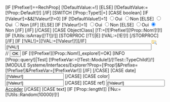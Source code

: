 [IF [!Prefixe!]==RechProp]
    [!DefaultValue:=!]
[ELSE]
    [!DefaultValue:=[!Prop::Default!]!]
[/IF]
[SWITCH [!Prop::Type!]|=]
	[CASE boolean]
		[IF [!Valeur!]=&&[!Valeur!]!=0]
			[IF [!DefaultValue!]=1]
				<input type="radio" name="[!Prefixe!][!Prop::Nom!]" value="1" class="[IF [!DisplayReload!]=True] ChangeOnReload[/IF]" CHECKED>Oui
				<input type="radio" name="[!Prefixe!][!Prop::Nom!]" value="0" class="[IF [!DisplayReload!]=True] ChangeOnReload[/IF]">Non
			[ELSE]
				<input type="radio" name="[!Prefixe!][!Prop::Nom!]" value="1" class="[IF [!DisplayReload!]=True] ChangeOnReload[/IF]">Oui
				<input type="radio" name="[!Prefixe!][!Prop::Nom!]" value="0" class="[IF [!DisplayReload!]=True] ChangeOnReload[/IF]" CHECKED>Non
			[/IF]
		[ELSE]
			[IF [!Valeur!]=1]
				<input type="radio" name="[!Prefixe!][!Prop::Nom!]" value="1" class="[IF [!DisplayReload!]=True] ChangeOnReload[/IF]" CHECKED>Oui
				<input type="radio" class="[IF [!DisplayReload!]=True] ChangeOnReload[/IF]" name="[!Prefixe!][!Prop::Nom!]" value="0">Non
			[ELSE]
				<input type="radio" class="[IF [!DisplayReload!]=True] ChangeOnReload[/IF]" name="[!Prefixe!][!Prop::Nom!]" value="1">Oui
				<input type="radio" class="[IF [!DisplayReload!]=True] ChangeOnReload[/IF]" name="[!Prefixe!][!Prop::Nom!]" value="0" CHECKED>Non
			[/IF]
		[/IF]
	[/CASE]
	[CASE ObjectClass] 
		[!T:=[![!Prefixe!][!Prop::Nom!]!]!]
		[IF [!Utils::isArray([!T!])!]]
			[STORPROC [!T!]|E]
				[!VAL:=[!E!]!]
			[/STORPROC]
		[/IF]
		[IF [!VAL!]=][!VAL:=[!Valeur!]!][/IF]
<a href="" style="display:block;float:right;margin-right:5%;padding-top:5px;" class="makePopup" rel="/Systeme/Interfaces/Explorer/Popup.htm?Prop=[!Prop::Nom!]&Obj=[!ObjectTT!]&Module=[!Module::Actuel::Nom!]&Prefixe=[!Prop::query!]&InputId=[!Prefixe!][!Prop::Nom!]::/[!Query!]::false"><img src="/Skins/AdminV2/Img/folder_explore.png"/></a>
		<input type="text" class="Champ" name="[!Prefixe!][!Prop::Nom!]" id="[!Prefixe!][!Prop::Nom!]" value="[!VAL!]" style="width:90%;">
//		<input type="submit" name="[!Prefixe!][!Prop::Nom!]_explore" value="OK" class="ExplorerBouton" />
		[IF [![!Prefixe!][!Prop::Nom!]_explore!]=OK]
			[INFO [!Prop::query!]|Test]
			[!PrefixeVar:=[!Test::Module!]/[!Test::TypeChild!]/!]
			[MODULE Systeme/Interfaces/Explorer?Prop=[!Prop!]&Prefixe=[!Prefixe!]&PrefixeVar=[!PrefixeVar!]]
		[/IF]
	[/CASE]
	[CASE date]
		<input type="text" id="[!Prefixe!][!Prop::Nom!]" class="ncalendar" name="[!Prefixe!][!Prop::Nom!]" value="[!Valeur!]" />
	[/CASE]
	[CASE color]
		<input type="text" id="[!Prefixe!][!Prop::Nom!]" name="[!Prefixe!][!Prop::Nom!]" value="[!Valeur!]" class="colorP"/>
	[/CASE]
	[CASE ref]
		<input type="text" name="[!Prefixe!][!Prop::Nom!]" value="[!Valeur!]" /><br />
		<a href="/[!Prop::queryRef!]/[!Valeur!]">Accéder</a>
	[/CASE]
	[CASE text]
		[IF [!Prop::length!]]
			[!Nu:=[!Utils::Random(10000)!]!]
			<script type="text/javascript">
			
				function limiteur[!Nu!](){
					var maximum = [!Prop::length!];
					var champ = $('field[!Prefixe!][!Prop::Nom!]');
					var indic = $('field[!Prefixe!][!Prop::Nom!]ind');
				
					if (champ.value.length > maximum){
						champ.value = champ.value.substring(0, maximum);
					}else {
						indic.value = maximum - champ.value.length;
					}
				}
			</script>
			<textarea ROWS="15" class="Champ" style="width:491px;" onKeyDown="limiteur[!Nu!]();" onKeyUp="limiteur[!Nu!]();"  name="[!Prefixe!][!Prop::Nom!]" id="field[!Prefixe!][!Prop::Nom!]">[**Valeur**]</textarea>
			<input readonly type=text name="indicateur" id="field[!Prefixe!][!Prop::Nom!]ind" class="Decompte" value="[!Prop::length!]"> caract&egrave;res restants
		[ELSE]
			<textarea ROWS="15" class="Champ" style="width:491px;" name="[!Prefixe!][!Prop::Nom!]" id="field[!Prefixe!][!Prop::Nom!]">[!Valeur!]</textarea>
		[/IF]
	[/CASE]
	[CASE bbcode]
		<textarea ROWS="20" class="Champ EditorBBCode" style="width:491px;" name="[!Prefixe!][!Prop::Nom!]" id="field[!Prefixe!][!Prop::Nom!]">[!Valeur!]</textarea>
	[/CASE]
	[CASE html]
		<textarea ROWS="30" class="Champ EditorFull" style="width:491px;" name="[!Prefixe!][!Prop::Nom!]" id="field[!Prefixe!][!Prop::Nom!]">[!Valeur!]</textarea>
	[/CASE]
	[CASE raw]
		<textarea ROWS="15" class="Champ" style="width:491px;" name="[!Prefixe!][!Prop::Nom!]" id="field[!Prefixe!][!Prop::Nom!]">[!Valeur!]</textarea>
	[/CASE]
	[CASE textonly]
		<textarea ROWS="15" class="Champ" style="width:491px;" name="[!Prefixe!][!Prop::Nom!]" id="field[!Prefixe!][!Prop::Nom!]">[!Valeur!]</textarea>
	[/CASE]
	[CASE metat]
			<script type="text/javascript">
				function limiteur(){
					var maximum = 150;
					var champ1 = $('frm[!Prefixe!][!Prop::Nom!]');
					var indic1 = $('frm[!Prefixe!][!Prop::Nom!]ind');
				
					if (champ.value.length > maximum){
						champ.value = champ.value.substring(0, maximum);
					}else {
						indic.value = maximum - champ.value.length;
					}
				}
			</script>
		<input type="text"  class="Champ" name="[!Prefixe!][!Prop::Nom!]" onKeyDown="limiteur();" onKeyUp="limiteur();" value="[!Valeur!]" id="frm[!Prefixe!][!Prop::Nom!]"/><br />
		<input readonly type=text name="indicateur" id="frm[!Prefixe!][!Prop::Nom!]ind" class="Decompte" value="150"> caract&egrave;res restants
	[/CASE]
	[CASE metad]
			<script type="text/javascript">
				function limiteur1(){
					var maximum1 = 250;
					var champ1 = $('frm[!Prefixe!][!Prop::Nom!]');
					var indic1 = $('frm[!Prefixe!][!Prop::Nom!]ind');
				
					if (champ1.value.length > maximum1){
						champ1.value = champ1.value.substring(0, maximum1);
					}else {
						indic1.value = maximum1 - champ1.value.length;
					}
				}
			</script>
		<textarea class="Champ" name="[!Prefixe!][!Prop::Nom!]" onKeyDown="limiteur1();" onKeyUp="limiteur1();" id="frm[!Prefixe!][!Prop::Nom!]">[!Valeur!]</textarea><br />
		<input readonly type=text name="indicateur1" id="frm[!Prefixe!][!Prop::Nom!]ind" class="Decompte" value="250"> caract&egrave;res restants
	[/CASE]
	[CASE swf]
	    <script type="text/javascript">
		var setVars = $empty;
		Fl.addToLoad(function(){
		  setVars = function (t) {
		    var d = document.getElementById("[!Prefixe!][!Prop::Nom!]");
		    d.value = t;};
		});
	    </script>
		<input type="text" id="[!Prefixe!][!Prop::Nom!]" name="[!Prefixe!][!Prop::Nom!]" value="[!Valeur!]" style="visibility:hidden;"/>
		<object id="[!Prefixe!][!Prop::Nom!]Swf" width="95%" height="450" type="application/x-shockwave-flash" data="[!Prop::Swf!]" style="visibility: visible;">
			<param name="id" value="[!Prop::Nom!]"/>
			<param name="FLASHVARS" value="Vars=[!Valeur!]"/>
			<param name="Pos" value="[!Valeur!]"/>
		</object>
	[/CASE]
	[CASE metak]
			<script type="text/javascript">
				function limiteur2(){
					var maximum2 = 250;
					var champ1 = $('frm[!Prefixe!][!Prop::Nom!]');
					var indic1 = $('frm[!Prefixe!][!Prop::Nom!]ind');
				
					if (champ2.value.length > maximum2){
						champ2.value = champ2.value.substring(0, maximum2);
					}else {
						indic2.value = maximum2 - champ2.value.length;
					}
				}
			</script>
		<textarea class="Champ" name="[!Prefixe!][!Prop::Nom!]" onKeyDown="limiteur2();" onKeyUp="limiteur2();" id="frm[!Prefixe!][!Prop::Nom!]">[!Valeur!]</textarea><br />
		<input readonly type=text name="indicateur2" id="frm[!Prefixe!][!Prop::Nom!]ind" class="Decompte" value="250"> caract&egrave;res restants
	[/CASE]			
	[CASE file]
		<div id="[!Prefixe!][!Prop::Nom!]_DivUpload" >
			<div class="Content" [IF [!Valeur!]!=]style="display:none"[/IF]>
				<div id="[!Prefixe!][!Prop::Nom!]_DivUpload_js">

				</div>
			</div>
			<div class="Result" [IF [!Valeur!]=]style="display:none"[/IF]>
				<input type="text"  id="[!Prefixe!][!Prop::Nom!]" name="[!Prefixe!][!Prop::Nom!]" value="[!Valeur!]" class="Champ"/>
				<a class="Toggle">
				Changer de fichier
				</a>
				<span class="FileName" style="display:none;">
				[!Valeur!]
				</span>
			</div>
		</div>
		<ul id="[!Prefixe!][!Prop::Nom!]_List" style="display:none"></ul>
		<script type="text/javascript">
			if(containerId == undefined) var containerId = [];
			containerId['[!Prop::Nom!]'] = "[!Prefixe!][!Prop::Nom!]_DivUpload";
			$(containerId['[!Prop::Nom!]']).getElement('.Toggle').removeEvents('click');
			$(containerId['[!Prop::Nom!]']).getElement('.Toggle').addEvent('click',function(e){
				e.stop();
				this.getElement('.Content').setStyle('display','block');
				this.getElement('.Result').setStyle('display','none');
				this.getElement('.Result input').set('value','');
			}.bind($(containerId['[!Prop::Nom!]'])));

			var Cook = Cookie.read('KE_SESSID');
			// Fl.makeUpload("[!Prefixe!][!Prop::Nom!]_DivUpload","[!Prefixe!][!Prop::Nom!]_List",Cook,"[!Module::Actuel::Nom!]","[!ObjectTT!]"[IF [!Type!]=Popup],true[/IF]);
			var uploader[!Prop::Nom!] = new qq.FineUploader({
				element: document.getElementById(containerId['[!Prop::Nom!]']+'_js'),
				request: {
					endpoint: '/Systeme/Interfaces/Formulaire/Upload2.htm?Module=[!Module::Actuel::Nom!]&obj=[!ObjectTT!]&KE_SESSID='+Cook
				},
				callbacks: {
					onComplete: function(id, name, response, xhr) {
						console.log(id, name, response, xhr);
						$(containerId['[!Prop::Nom!]']).getElement(".Content").setStyle("display","none");
						$(containerId['[!Prop::Nom!]']).getElement(".Result").setStyle("display","block");
						var r= $(containerId['[!Prop::Nom!]']).getElement(".Result span");
						r.set('html',response.url);
						var i= $(containerId['[!Prop::Nom!]']).getElement(".Result input");
						i.set('value',response.url);
					}
				}
			});
		</script>
	[/CASE]
	[CASE image]
		<div id="[!Prefixe!][!Prop::Nom!]_DivUpload" >
			<div class="Content" [IF [!Valeur!]!=]style="display:none"[/IF]>
				<div id="[!Prefixe!][!Prop::Nom!]_DivUpload_js">

				</div>
			</div>
			<div class="Result" [IF [!Valeur!]=]style="display:none"[/IF]>
				<input type="text"  id="[!Prefixe!][!Prop::Nom!]" name="[!Prefixe!][!Prop::Nom!]" value="[!Valeur!]" class="Champ"/>
				<a class="Toggle">
					Changer de fichier
				</a>
				<span class="FileName" style="display:none;">
					[!Valeur!]
				</span>
			</div>
		</div>
		<ul id="[!Prefixe!][!Prop::Nom!]_List" style="display:none"></ul>
		<script type="text/javascript">
			if(containerId == undefined) var containerId = [];
			containerId['[!Prop::Nom!]'] = "[!Prefixe!][!Prop::Nom!]_DivUpload";
			$(containerId['[!Prop::Nom!]']).getElement('.Toggle').removeEvents('click');
			$(containerId['[!Prop::Nom!]']).getElement('.Toggle').addEvent('click',function(e){
				e.stop();
				this.getElement('.Content').setStyle('display','block');
				this.getElement('.Result').setStyle('display','none');
				this.getElement('.Result input').set('value','');
			}.bind($(containerId['[!Prop::Nom!]'])));

			var Cook = Cookie.read('KE_SESSID');
			// Fl.makeUpload("[!Prefixe!][!Prop::Nom!]_DivUpload","[!Prefixe!][!Prop::Nom!]_List",Cook,"[!Module::Actuel::Nom!]","[!ObjectTT!]"[IF [!Type!]=Popup],true[/IF]);
			var uploader[!Prop::Nom!] = new qq.FineUploader({
				element: document.getElementById(containerId['[!Prop::Nom!]']+'_js'),
				request: {
					endpoint: '/Systeme/Interfaces/Formulaire/Upload2.htm?Module=[!Module::Actuel::Nom!]&obj=[!ObjectTT!]&KE_SESSID='+Cook
				},
				callbacks: {
					onComplete: function(id, name, response, xhr) {
						console.log(id, name, response, xhr);
						$(containerId['[!Prop::Nom!]']).getElement(".Content").setStyle("display","none");
						$(containerId['[!Prop::Nom!]']).getElement(".Result").setStyle("display","block");
						var r= $(containerId['[!Prop::Nom!]']).getElement(".Result span");
						r.set('html',response.url);
						var i= $(containerId['[!Prop::Nom!]']).getElement(".Result input");
						i.set('value',response.url);
					}
				}
			});
		</script>

	[/CASE]
	[CASE template]
		[IF [!ObjectTT!]=ActiveTemplate]
			[!Obcl:=[!O::ObjectClass!]!]
		[ELSE]
			[!Obcl:=[!ObjectTT!]!]
		[/IF]
		<script type="text/javascript">
			function loadTemplateConfig(v){
				if (v=='')return false;
				var myElement = document.moo('[!Prefixe!]TemplateConfig');
				myElement.set('text','TEST');
				var myRequest = new Request({
                    [IF [!O::Module!]=Cms]
                    url: 'Modules/Cms/Templates/'+v+'/Template.conf',
                    [ELSE]]
					url: 'Templates/'+v+'/Template.conf',
                    [/IF]
					method: 'post',
					onRequest: function(){
						myElement.set('text', 'chargement...');
					},
					onSuccess: function(responseText){
						myElement.set('text', responseText);
					},
					onFailure: function(){
						alert('Fail');
						myElement.set('text', 'Désolé votre requete n\'a put aboutir :(');
					}
				});
				myRequest.send();
			}
		</script>
		//Affichage combobox
		<select class="Champ" name="[!Prefixe!][!Prop::Nom!]" onChange="loadTemplateConfig(this.value);">
			<option value="">...</option>
			[STORPROC [!O::getTemplates!]|Val|0|100]
				<option value="[!Val!]" [IF [!Val!]=[!Valeur!]]selected="selected"[/IF]>[!Val!]</option>
			[/STORPROC]
		</select>
	[/CASE]
	[CASE templateconfig]
		//Config xml
		<textarea ROWS="15" id="[!Prefixe!][!Prop::Nom!]" class="Champ" style="width:491px;" name="[!Prefixe!][!Prop::Nom!]" id="field[!Prefixe!][!Prop::Nom!]">[!Valeur!]</textarea>
	[/CASE]
	[CASE plugin]
		[IF [!ObjectTT!]=ActiveTemplate]
			[!Obcl:=[!O::ObjectClass!]!]
		[ELSE]
			[!Obcl:=[!ObjectTT!]!]
		[/IF]
		<script type="text/javascript">
			function loadTemplateConfig(v){
				if (v=='')return false;
				var myElement = document.moo('[!Prefixe!]PluginConfig');
				myElement.set('text','TEST');
				var myRequest = new Request({
					url: 'Modules/[!O::Module!]/Plugins/[!O::ObjectType!]/'+v+'/Plugin.conf',
					method: 'post',
					onRequest: function(){
						myElement.set('text', 'chargement...');
					},
					onSuccess: function(responseText){
						myElement.set('text', responseText);
					},
					onFailure: function(){
						alert('Fail');
						myElement.set('text', 'Désolé votre requete n\'a put aboutir :(');
					}
				});
				myRequest.send();
			}
		</script>
		//Affichage combobox
		<select class="Champ" name="[!Prefixe!][!Prop::Nom!]" onChange="loadTemplateConfig(this.value);">
			<option value="">...</option>
			[STORPROC [!O::getPlugins!]|Val|0|100]
				<option value="[!Val!]" [IF [!Val!]=[!Valeur!]]selected="selected"[/IF]>[!Val!]</option>
			[/STORPROC]
		</select>
	[/CASE]
	[CASE pluginconfig]
		//Config xml
		<textarea ROWS="15" id="[!Prefixe!][!Prop::Nom!]" class="Champ" style="width:491px;" name="[!Prefixe!][!Prop::Nom!]" id="field[!Prefixe!][!Prop::Nom!]">[!Valeur!]</textarea>
	[/CASE]
	[CASE conf]
		//Affichage combobox
		<select class="Champ" name="[!Prefixe!][!Prop::Nom!]">
			<option value="">...</option>
			[STORPROC [!CONF::[!Prop::query!]!]|Val|0|100|[!Ov!]|ASC]
				<option value="[!Key!]" [IF [!Key!]=[!Valeur!]]selected="selected"[/IF]>[!Key!]</option>
			[/STORPROC]
		</select>
	[/CASE]
	[CASE price]
		<input type="text" class="Champ" name="[!Prefixe!][!Prop::Nom!]" id="[!Prefixe!][!Prop::Nom!]" value="[!Valeur!]" onkeypress="calculHT_TTC('HT');"  onchange="calculHT_TTC('HT');"  style="width:100px;" >
		Choisir la tva pour calculer votre montant : <select class="Champ" name="Tva" id ="[!Prefixe!][!Prop::Nom!]Tva" style="width:100px;" >
			[STORPROC Fiscalite/TauxTva|Tx]
				<option value="[!Tx::Taux!]" >[!Tx::Taux!]</option>
			[/STORPROC]
		</select>
		TTC : <input type="text" class="Champ" name="TarifTTC" id="[!Prefixe!][!Prop::Nom!]TarifTTC" value="[!Prop::Valeur:*1.2!]" onkeypress="calculHT_TTC('TTC');"  onchange="calculHT_TTC('TTC');" style="width:100px;" >
		<script type="text/javascript" >
			function calculHT_TTC (type) {
				var tva =$('[!Prefixe!][!Prop::Nom!]Tva').value;
				if (type=='TTC') {
					var ttc= $('[!Prefixe!][!Prop::Nom!]TarifTTC').value;
					$('[!Prefixe!][!Prop::Nom!]').value = ttc / ((tva/100) +1);
				}else{
					var ht =$('[!Prefixe!][!Prop::Nom!]').value;
					$('[!Prefixe!][!Prop::Nom!]TarifTTC').value = ht * (1 + (tva/100));
				}
			}
			window.onload = function() {
				calculHT_TTC('TTC');
			}
		</script>
	[/CASE]	
	[DEFAULT]
		[IF [!Utils::isArray([!Prop::Values!])!]]
			[STORPROC [!Prop::Values!]|Val]
				<select name="[!Prefixe!][!Prop::Nom!]" class="[IF [!DisplayReload!]=True] ChangeOnReload[/IF] Champ">
					<option value="">...</option>
					[LIMIT 0|100]
						[!T:=[![!Val!]:/::!]!]
						
						[COUNT [!T!]|S]
						[IF [!S!]>1]
							<option value="[!T::0!]" [IF [!Valeur!]=[!T::0!]]selected="selected"[/IF]>[!T::1!]</option>
						[ELSE]
							<option value="[!Val!]" [IF [!Valeur!]=[!Val!]]selected="selected"[/IF]>[!Val!]</option>
						[/IF]
					[/LIMIT]
				</select>
				[NORESULT]
				[/NORESULT]
			[/STORPROC]
		[ELSE]
			[IF [!Prop::query!]]
				[STORPROC [![!Prop::query!]:/::!]|Q|0|1][/STORPROC]
				[STORPROC [![!Prop::query!]:/::!]|Ov|1|1][/STORPROC]
				[STORPROC [![!Prop::query!]:/::!]|Ov2|2|1][/STORPROC]
				[COUNT [!Q!]|Con]
				[IF [!Con!]>100000]
					// Auto completion
					[IF [!Valeur!]=][!Val:=-1!][ELSE][!Val:=[!Valeur!]!][/IF]
					<input class="Champ AC" type="text" autocomplete="off" name="[!Prefixe!][!Prop::Nom!]" id="[!Prefixe!][!Prop::Nom!]" />
					[IF [!Ov2!]=]
						<script type="text/javascript">autoCompleteField('[!Prefixe!][!Prop::Nom!]', '[!Q!]', '[!Val!]', '[!Ov!]', '[!Ov!]');</script>
					[ELSE]
						<script type="text/javascript">autoCompleteField('[!Prefixe!][!Prop::Nom!]', '[!Q!]', '[!Val!]', '[!Ov!]', '[!Ov2!]');</script>
					[/IF]
				[ELSE]
					//Affichage combobox
					<select class="Champ" name="[!Prefixe!][!Prop::Nom!]">
						<option value="">...</option>
						[STORPROC [!Prop::query!]|Val|0|100|[!Ov!]|ASC]
							[IF [!Key!]!=[!Pos:-1!]][!Vale:=[!Key!]!][ELSE][!Vale:=[!Val!]!][/IF]
							<option value="[!Vale!]" [IF [!Vale!]=[!Valeur!]]selected="selected"[/IF]>[!Val!]</option>
						[/STORPROC]
					</select>
				[/IF]
			[ELSE]
				[IF [!Prop::method!]]
					//Affichage combobox
					<select class="Champ" name="[!Prefixe!][!Prop::Nom!]">
						<option value="">...</option>
						[STORPROC [!O::[!Prop::method!]()!]|Val]
							[IF [!Key!]!=[!Pos:-1!]][!Vale:=[!Key!]!][ELSE][!Vale:=[!Val!]!][/IF]
							<option value="[!Vale!]" [IF [!Vale!]=[!Valeur!]]selected="selected"[/IF]>[!Val!]</option>
						[/STORPROC]
					</select>
				[ELSE]
					<input type="text" class="Champ" [IF [!Prop::length!]]maxlength="[!Prop::length!]"[/IF] name="[!Prefixe!][!Prop::Nom!]" [IF [!Prop::auto!]=1]readonly="readonly"[/IF] value="[UTIL SPECIALCHARS][!Valeur!][/UTIL]">
				[/IF]
			[/IF]
		[/IF]
	[/DEFAULT]
[/SWITCH]

